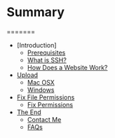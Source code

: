 # Summary
=======
* [Introduction]
    * [Prerequisites](introduction/prerequisites.md)
    * [What is SSH?](introduction/ssh.md)
    * [How Does a Website Work?](introduction/website.md)
* [Upload](upload/README.md)
    * [Mac OSX](upload/macosx.md)
    * [Windows](upload/windows.md)
* [Fix File Permissions](fix/README.md)
    * [Fix Permissions](fix/fix.md)
* [The End](end/README.md)
    * [Contact Me](end/contact.md)
    * [FAQs](end/faq.md)
